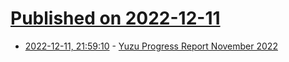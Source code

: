 # [Published on 2022-12-11](index.md)

* [2022-12-11, 21:59:10](https://lobste.rs/s/93odsg/yuzu_progress_report_november_2022) - [Yuzu Progress Report November 2022](https://yuzu-emu.org/entry/yuzu-progress-report-nov-2022/)
